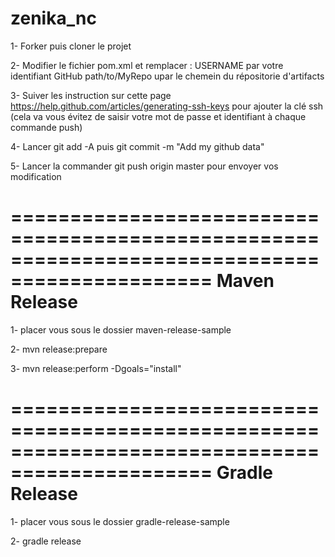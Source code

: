 zenika_nc
=========

1- Forker puis cloner le projet

2- Modifier le fichier pom.xml et remplacer :
	USERNAME par votre identifiant GitHub
	path/to/MyRepo upar le chemein du répositorie d'artifacts

3- Suiver les instruction sur cette page https://help.github.com/articles/generating-ssh-keys pour ajouter la clé ssh (cela va vous évitez de saisir votre mot de passe et identifiant à chaque commande push)


4- Lancer git add -A puis git commit -m "Add my github data"

5- Lancer la commander git push origin master pour envoyer vos modification

===============================================================================================
Maven Release
===============================================================================================
1-  placer vous sous le dossier maven-release-sample

2-  mvn release:prepare 

3-  mvn release:perform -Dgoals="install"

===============================================================================================
Gradle Release
===============================================================================================
1-  placer vous sous le dossier gradle-release-sample

2-  gradle release





